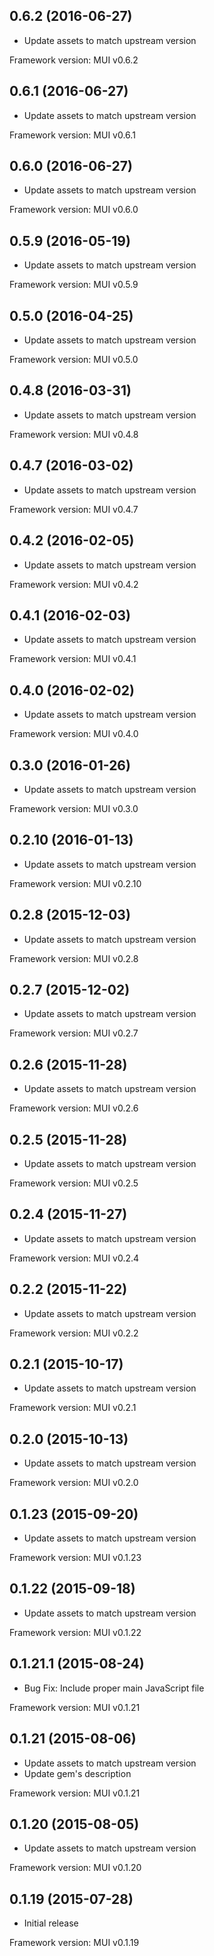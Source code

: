 ## 0.6.2 (2016-06-27)

- Update assets to match upstream version

Framework version: MUI v0.6.2

## 0.6.1 (2016-06-27)

- Update assets to match upstream version

Framework version: MUI v0.6.1

## 0.6.0 (2016-06-27)

- Update assets to match upstream version

Framework version: MUI v0.6.0

## 0.5.9 (2016-05-19)

- Update assets to match upstream version

Framework version: MUI v0.5.9

## 0.5.0 (2016-04-25)

- Update assets to match upstream version

Framework version: MUI v0.5.0

## 0.4.8 (2016-03-31)

- Update assets to match upstream version

Framework version: MUI v0.4.8

## 0.4.7 (2016-03-02)

- Update assets to match upstream version

Framework version: MUI v0.4.7

## 0.4.2 (2016-02-05)

- Update assets to match upstream version

Framework version: MUI v0.4.2

## 0.4.1 (2016-02-03)

- Update assets to match upstream version

Framework version: MUI v0.4.1

## 0.4.0 (2016-02-02)

- Update assets to match upstream version

Framework version: MUI v0.4.0

## 0.3.0 (2016-01-26)

- Update assets to match upstream version

Framework version: MUI v0.3.0

## 0.2.10 (2016-01-13)

- Update assets to match upstream version

Framework version: MUI v0.2.10

## 0.2.8 (2015-12-03)

- Update assets to match upstream version

Framework version: MUI v0.2.8

## 0.2.7 (2015-12-02)

- Update assets to match upstream version

Framework version: MUI v0.2.7

## 0.2.6 (2015-11-28)

- Update assets to match upstream version

Framework version: MUI v0.2.6

## 0.2.5 (2015-11-28)

- Update assets to match upstream version

Framework version: MUI v0.2.5

## 0.2.4 (2015-11-27)

- Update assets to match upstream version

Framework version: MUI v0.2.4

## 0.2.2 (2015-11-22)

- Update assets to match upstream version

Framework version: MUI v0.2.2

## 0.2.1 (2015-10-17)

- Update assets to match upstream version

Framework version: MUI v0.2.1

## 0.2.0 (2015-10-13)

- Update assets to match upstream version

Framework version: MUI v0.2.0

## 0.1.23 (2015-09-20)

- Update assets to match upstream version

Framework version: MUI v0.1.23

## 0.1.22 (2015-09-18)

- Update assets to match upstream version

Framework version: MUI v0.1.22

## 0.1.21.1 (2015-08-24)

- Bug Fix: Include proper main JavaScript file

Framework version: MUI v0.1.21

## 0.1.21 (2015-08-06)

- Update assets to match upstream version
- Update gem's description

Framework version: MUI v0.1.21

## 0.1.20 (2015-08-05)

- Update assets to match upstream version

Framework version: MUI v0.1.20

## 0.1.19 (2015-07-28)

- Initial release

Framework version: MUI v0.1.19